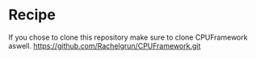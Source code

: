 # Recipe
If you chose to clone this repository make sure to clone CPUFramework aswell.
https://github.com/Rachelgrun/CPUFramework.git
